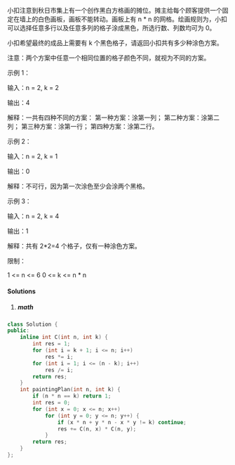 小扣注意到秋日市集上有一个创作黑白方格画的摊位。摊主给每个顾客提供一个固定在墙上的白色画板，画板不能转动。画板上有 n * n 的网格。绘画规则为，小扣可以选择任意多行以及任意多列的格子涂成黑色，所选行数、列数均可为 0。

小扣希望最终的成品上需要有 k 个黑色格子，请返回小扣共有多少种涂色方案。

注意：两个方案中任意一个相同位置的格子颜色不同，就视为不同的方案。

示例 1：

输入：n = 2, k = 2

输出：4

解释：一共有四种不同的方案：
第一种方案：涂第一列；
第二种方案：涂第二列；
第三种方案：涂第一行；
第四种方案：涂第二行。

示例 2：

输入：n = 2, k = 1

输出：0

解释：不可行，因为第一次涂色至少会涂两个黑格。

示例 3：

输入：n = 2, k = 4

输出：1

解释：共有 2*2=4 个格子，仅有一种涂色方案。

限制：

1 <= n <= 6
0 <= k <= n * n

#### Solutions

1. ##### math

```cpp
class Solution {
public:
    inline int C(int n, int k) {
        int res = 1;
        for (int i = k + 1; i <= n; i++)
            res *= i;
        for (int i = 1; i <= (n - k); i++)
            res /= i;
        return res;
    }
    int paintingPlan(int n, int k) {
        if (n * n == k) return 1;
        int res = 0;
        for (int x = 0; x <= n; x++)
            for (int y = 0; y <= n; y++) {
                if (x * n + y * n - x * y != k) continue;
                res += C(n, x) * C(n, y);
            }
        return res;
    }
};
```